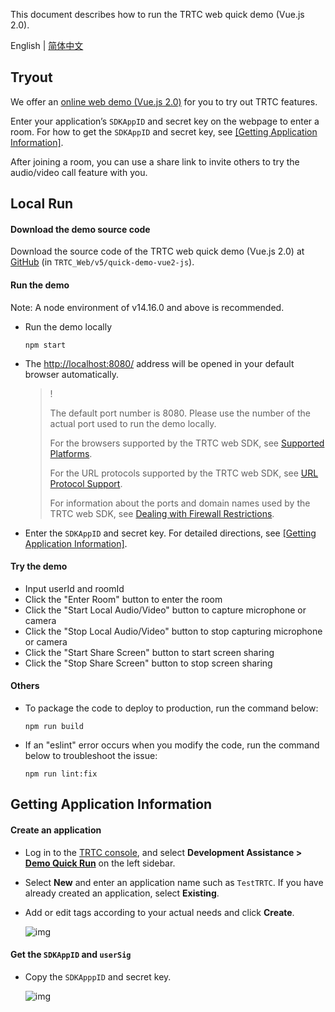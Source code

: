 This document describes how to run the TRTC web quick demo (Vue.js 2.0).

English | [简体中文](./README-zh_CN.md)

## Tryout

We offer an [online web demo (Vue.js 2.0)](https://web.sdk.qcloud.com/trtc/webrtc/v5/demo/quick-demo-vue2-js/index.html) for you to try out TRTC features.

Enter your application’s `SDKAppID` and secret key on the webpage to enter a room. For how to get the `SDKAppID` and secret key, see <a href="#getAppInfo">[Getting Application Information]</a>.

After joining a room, you can use a share link to invite others to try the audio/video call feature with you.

## Local Run

#### Download the demo source code

Download the source code of the TRTC web quick demo (Vue.js 2.0) at [GitHub](https://github.com/LiteAVSDK/TRTC_Web/v5) (in `TRTC_Web/v5/quick-demo-vue2-js`).

#### Run the demo

Note: A node environment of v14.16.0 and above is recommended.

- Run the demo locally

  ```shell
  npm start
  ```

- The [http://localhost:8080/](http://localhost:8080/) address will be opened in your default browser automatically.

  > !
  >
  > The default port number is 8080. Please use the number of the actual port used to run the demo locally.
  >
  > For the browsers supported by the TRTC web SDK, see [Supported Platforms](https://intl.cloud.tencent.com/document/product/647/41664#supported-platforms).
  >
  > For the URL protocols supported by the TRTC web SDK, see [URL Protocol Support](https://intl.cloud.tencent.com/document/product/647/41664#url-protocol-support).
  >
  > For information about the ports and domain names used by the TRTC web SDK, see [Dealing with Firewall Restrictions](https://intl.cloud.tencent.com/document/product/647/35164#what-ports-and-domain-names-should-i-add-to-the-allowlist-of-my-firewall-for-webrtc.3F).

+ Enter the `SDKAppID` and secret key. For detailed directions, see <a href="#getAppInfo">[Getting Application Information]</a>.

#### Try the demo

- Input userId and roomId
- Click the "Enter Room" button to enter the room
- Click the "Start Local Audio/Video" button to capture microphone or camera
- Click the "Stop Local Audio/Video" button to stop capturing microphone or camera
- Click the "Start Share Screen" button to start screen sharing
- Click the "Stop Share Screen" button to stop screen sharing

#### Others

- To package the code to deploy to production, run the command below:

  ```shell
  npm run build
  ```

- If an "eslint" error occurs when you modify the code, run the command below to troubleshoot the issue:

  ```shell
  npm run lint:fix
  ```

<span id="getAppInfo"></span>

## Getting Application Information

#### Create an application

- Log in to the [TRTC console](https://console.cloud.tencent.com/trtc), and select **Development Assistance > [Demo Quick Run](https://console.cloud.tencent.com/trtc/quickstart)** on the left sidebar.

- Select **New** and enter an application name such as `TestTRTC`. If you have already created an application, select **Existing**.

- Add or edit tags according to your actual needs and click **Create**.

  ![img](https://qcloudimg.tencent-cloud.cn/raw/7805a202a8e0c96b748116f17aa8524c.png)

#### Get the `SDKAppID` and `userSig`

- Copy the `SDKApppID` and secret key.

  ![img](https://qcloudimg.tencent-cloud.cn/raw/85489ab5999afbd64604a4e3c76f2249.png)

